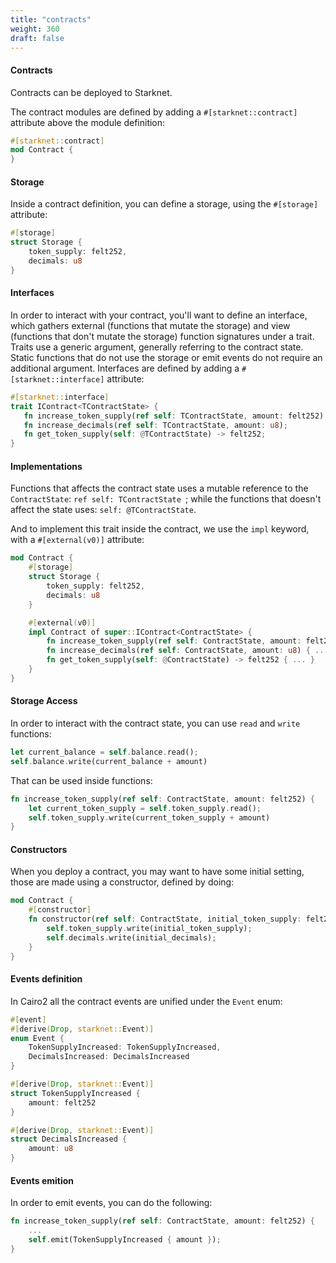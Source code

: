 ```yaml
---
title: "contracts"
weight: 360
draft: false
---
```


#### Contracts

Contracts can be deployed to Starknet.

The contract modules are defined by adding a `#[starknet::contract]` attribute above the module definition:

```rust {.codebox}
#[starknet::contract]
mod Contract {
}
```

#### Storage

Inside a contract definition, you can define a storage, using the `#[storage]` attribute:

```rust {.codebox}
#[storage]
struct Storage {
    token_supply: felt252,
    decimals: u8
}
```

#### Interfaces

In order to interact with your contract, you'll want to define an interface, which gathers external (functions that mutate the storage) and view (functions that don't mutate the storage) function signatures under a trait. Traits use a generic argument, generally referring to the contract state. Static functions that do not use the storage or emit events do not require an additional argument. Interfaces are defined by adding a `#[starknet::interface]` attribute:

```rust {.codebox}
#[starknet::interface]
trait IContract<TContractState> {
   fn increase_token_supply(ref self: TContractState, amount: felt252);
   fn increase_decimals(ref self: TContractState, amount: u8);
   fn get_token_supply(self: @TContractState) -> felt252;
}
```
#### Implementations

Functions that affects the contract state uses a mutable reference to the `ContractState`: `ref self: TContractState `; while the functions that doesn't affect the state uses: `self: @TContractState`.

And to implement this trait inside the contract, we use the `impl` keyword, with a `#[external(v0)]` attribute:

```rust {.codebox}
mod Contract {
    #[storage]
    struct Storage {
        token_supply: felt252,
        decimals: u8
    }

    #[external(v0)]
    impl Contract of super::IContract<ContractState> {
        fn increase_token_supply(ref self: ContractState, amount: felt252) { ... }
        fn increase_decimals(ref self: ContractState, amount: u8) { ... }
        fn get_token_supply(self: @ContractState) -> felt252 { ... }
    }
}
```

#### Storage Access

In order to interact with the contract state, you can use `read` and `write` functions:

```rust {.codebox}
let current_balance = self.balance.read();
self.balance.write(current_balance + amount)
```

That can be used inside functions:

```rust {.codebox}
fn increase_token_supply(ref self: ContractState, amount: felt252) { 
    let current_token_supply = self.token_supply.read();
    self.token_supply.write(current_token_supply + amount)
}
```

#### Constructors

When you deploy a contract, you may want to have some initial setting, those are made using a constructor, defined by doing:

```rust {.codebox}
mod Contract {
    #[constructor]
    fn constructor(ref self: ContractState, initial_token_supply: felt252, initial_decimals: u8) { 
        self.token_supply.write(initial_token_supply);
        self.decimals.write(initial_decimals);
    }
}
```

#### Events definition

In Cairo2 all the contract events are unified under the `Event` enum:

```rust {.codebox}
#[event]
#[derive(Drop, starknet::Event)]
enum Event {
    TokenSupplyIncreased: TokenSupplyIncreased,
    DecimalsIncreased: DecimalsIncreased
}

#[derive(Drop, starknet::Event)]
struct TokenSupplyIncreased {
    amount: felt252
}

#[derive(Drop, starknet::Event)]
struct DecimalsIncreased {
    amount: u8
}
```

#### Events emition

In order to emit events, you can do the following:

```rust {.codebox}
fn increase_token_supply(ref self: ContractState, amount: felt252) {
    ...
    self.emit(TokenSupplyIncreased { amount });
}
```
